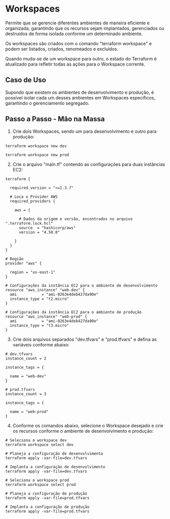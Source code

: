 # Workspaces

Permite que se gerencie diferentes ambientes de maneira eficiente e organizada, garantindo que os recursos sejam implantados, gerenciados ou destruídos de forma isolada conforme um determinado ambiente.

Os workspaces são criados com o comando "terraform workspace" e podem ser listados, criados, renomeados e excluídos. 

Quando muda-se de um workspace para outro, o estado do Terraform é atualizado para refletir todas as ações para o Workspace corrente.

## Caso de Uso

Supondo que existem os ambientes de desenvolvimento e produção, é possível isolar cada um desses ambientes em Workspaces específicos, garantindo o gerenciamento segregado.

## Passo a Passo - Mão na Massa

1. Crie dois Workspaces, sendo um para desenvolvimento e outro para produção:

```hcl
terraform workspace new dev
```

```hcl
terraform workspace new prod
```

2. Crie o arquivo "main.tf" contendo as configurações para duas instâncias EC2:

```hcl
terraform {

  required_version = ">=1.3.7"

  # Loca o Provider AWS
  required_providers {

    aws = {

      # Dados da origem e versão, encontrados no arquivo ".terraform.lock.hcl"
      source  = "hashicorp/aws"
      version = "4.58.0"

    }
  }
}

# Região
provider "aws" {

  region = "us-east-1"
}

# Configurações da instância EC2 para o ambiente de desenvolvimento
resource "aws_instance" "web-dev" {
  ami           = "ami-0263e4deb427da90e"
  instance_type = "t2.micro"
}

# Configurações da instância EC2 para o ambiente de produção
resource "aws_instance" "web-prod" {
  ami           = "ami-0263e4deb427da90e"
  instance_type = "t3.micro"
}
```

3. Crie dois arquivos separados "dev.tfvars" e "prod.tfvars" e defina as variáveis conforme abaixo:

```hcl
# dev.tfvars
instance_count = 2

instance_tags = {
  
  name = "web-dev"
}
```

```hcl
# prod.tfvars
instance_count = 3

instance_tags = {
  
  name = "web-prod"
}
```

4. Conforme os comandos abaixo, selecione o Workspace desejado e crie os recursos conforme o ambiente de desenvolvimento e produção:

```hcl
# Seleciona o workspace dev
terraform workspace select dev 

# Planeja a configuração de desenvolvimento
terraform apply -var-file=dev.tfvars 

# Implanta a configuração de desenvolvimento
terraform apply -var-file=dev.tfvars  
```

```hcl
# Seleciona o workspace prod
terraform workspace select prod 

# Planeja a configuração de produção
terraform apply -var-file=prod.tfvars 

# Implanta a configuração de produção
terraform apply -var-file=prod.tfvars  
```